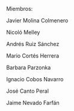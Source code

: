 Miembros:


Javier Molina Colmenero

Nicoló Melley

Andrés Ruiz Sánchez

Mario Cortés Herrera

Barbara Parzonka

Ignacio Cobos Navarro

José Canto Peral

Jaime Nevado Farfán